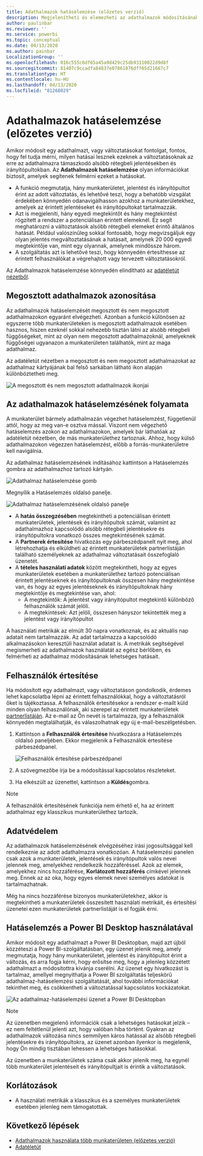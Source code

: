 ```yaml
---
title: Adathalmazok hatáselemzése (előzetes verzió)
description: Megjelenítheti és elemezheti az adathalmazok módosításának alsóbb rétegbeli következményeit.
author: paulinbar
ms.reviewer: ''
ms.service: powerbi
ms.topic: conceptual
ms.date: 04/13/2020
ms.author: painbar
LocalizationGroup: ''
ms.openlocfilehash: 016c555c6df65a45a9d429c25db93110022d9d8f
ms.sourcegitcommit: 81407c9ccadfa84837e07861876dff65d21667c7
ms.translationtype: HT
ms.contentlocale: hu-HU
ms.lasthandoff: 04/13/2020
ms.locfileid: "81268029"
---
```

# <a name="dataset-impact-analysis-preview"></a>Adathalmazok hatáselemzése (előzetes verzió)

Amikor módosít egy adathalmazt, vagy változtatásokat fontolgat, fontos, hogy fel tudja mérni, milyen hatásai lesznek ezeknek a változtatásoknak az erre az adathalmazra támaszkodó alsóbb rétegbeli jelentésekben és irányítópultokban. Az **Adathalmazok hatáselemzése** olyan információkat biztosít, amelyek segítenek felmérni ezeket a hatásokat.
* A funkció megmutatja, hány munkaterületet, jelentést és irányítópultot érint az adott változtatás, és lehetővé teszi, hogy a behatóbb vizsgálat érdekében könnyedén odanavigálhasson azokhoz a munkaterületekhez, amelyek az érintett jelentéseket és irányítópultokat tartalmazzák.
* Azt is megjeleníti, hány egyedi megtekintőt és hány megtekintést rögzített a rendszer a potenciálisan érintett elemeknél. Ez segít meghatározni a változtatások alsóbb rétegbeli elemeket érintő általános hatását. Például valószínűleg sokkal fontosabb, hogy megvizsgáljuk egy olyan jelentés megváltoztatásának a hatásait, amelynek 20 000 egyedi megtekintője van, mint egy olyannak, amelynek mindössze három.
* A szolgáltatás azt is lehetővé teszi, hogy könnyedén értesíthesse az érintett felhasználókat a végrehajtott vagy tervezett változtatásokról.

Az Adathalmazok hatáselemzése könnyedén elindítható az [adatéletút nézetből](service-data-lineage.md).

## <a name="identifying-shared-datasets"></a>Megosztott adathalmazok azonosítása

Az adathalmazok hatáselemzését megosztott és nem megosztott adathalmazokon egyaránt elvégezheti. Azonban a funkció különösen az egyszerre több munkaterületeken is megosztott adathalmazok esetében hasznos, hiszen ezeknél sokkal nehezebb tisztán látni az alsóbb rétegbeli függőségeket, mint az olyan nem megosztott adathalmazoknál, amelyeknek függőségei ugyanazon a munkaterületen találhatók, mint az maga adathalmaz.

Az adatéletút nézetben a megosztott és nem megosztott adathalmazokat az adathalmaz kártyájának bal felső sarkában látható ikon alapján különböztetheti meg.

![A megosztott és nem megosztott adathalmazok ikonjai](media/service-dataset-impact-analysis/shared-unshared-icon.png)

## <a name="perform-dataset-impact-analysis"></a>Az adathalmazok hatáselemzésének folyamata

A munkaterület bármely adathalmazán végezhet hatáselemzést, függetlenül attól, hogy az meg van-e osztva mással. Viszont nem végezhető hatáselemzés azokon az adathalmazokon, amelyek bár láthatóak az adatéletút nézetben, de más munkaterülethez tartoznak. Ahhoz, hogy külső adathalmazokon végezzen hatáselemzést, előbb a forrás-munkaterületre kell navigálnia.

Az adathalmaz hatáselemzésének indításához kattintson a Hatáselemzés gombra az adathalmazhoz tartozó kártyán.

![Adathalmaz hatáselemzése gomb](media/service-dataset-impact-analysis/open-analysis-pane-button.png)

Megnyílik a Hatáselemzés oldalsó panelje.

![Adathalmaz hatáselemzésének oldalsó panelje](media/service-dataset-impact-analysis/service-impact-analysis-pane.png)

* A **hatás összegzésében** megtekintheti a potenciálisan érintett munkaterületek, jelentések és irányítópultok számát, valamint az adathalmazhoz kapcsolódó alsóbb rétegbeli jelentésekre és irányítópultokra vonatkozó összes megtekintésének számát.
* A **Partnerek értesítése** hivatkozás egy párbeszédpanelt nyit meg, ahol létrehozhatja és elküldheti az érintett munkaterületek partnerlistáján található személyeknek az adathalmaz változtatásait összefoglaló üzenetét. 
* A **tételes használati adatok** között megtekintheti, hogy az egyes munkaterületek esetében a munkaterülethez tartozó potenciálisan érintett jelentéseknek és irányítópultoknak összesen hány megtekintése van, és hogy az egyes jelentéseknek és irányítópultoknak hány megtekintője és megtekintése van, ahol:
   * A megtekintők: A jelentést vagy irányítópultot megtekintő különböző felhasználók számát jelöli.
   * A megtekintések: Azt jelöli, összesen hányszor tekintették meg a jelentést vagy irányítópultot

A használati metrikák az elmúlt 30 napra vonatkoznak, és az aktuális nap adatait nem tartalmazzák. Az adat tartalmazza a kapcsolódó alkalmazásokon keresztüli használat adatait is. A metrikák segítségével megismerheti az adathalmazok használatát az egész bérlőben, és felmérheti az adathalmaz módosításának lehetséges hatásait.

## <a name="notify-contacts"></a>Felhasználók értesítése

Ha módosított egy adathalmazt, vagy változtatáson gondolkodik, érdemes lehet kapcsolatba lépni az érintett felhasználókkal, hogy a változtatásról őket is tájékoztassa. A felhasználók értesítésekor a rendszer e-mailt küld minden olyan felhasználónak, aki szerepel az érintett munkaterületek [partnerlistáján](../service-create-the-new-workspaces.md#workspace-contact-list). Az e-mail az Ön nevét is tartalmazza, így a felhasználók könnyedén megtalálhatják, és válaszolhatnak egy új e-mail-beszélgetésben. 

1. Kattintson a **Felhasználók értesítése** hivatkozásra a Hatáselemzés oldalsó paneljében. Ekkor megjelenik a Felhasználók értesítése párbeszédpanel.

   ![Felhasználók értesítése párbeszédpanel](media/service-dataset-impact-analysis/notify-contacts-dialog.png)

1. A szövegmezőbe írja be a módosítással kapcsolatos részleteket.
1. Ha elkészült az üzenettel, kattintson a **Küldés**gombra.

> [!NOTE]
> A felhasználók értesítésének funkciója nem érhető el, ha az érintett adathalmaz egy klasszikus munkaterülethez tartozik.

## <a name="privacy"></a>Adatvédelem

Az adathalmazok hatáselemzésének elvégzéséhez írási jogosultsággal kell rendelkeznie az adott adathalmazra vonatkozóan. A hatáselemzési panelen csak azok a munkaterületek, jelentések és irányítópultok valós nevei jelennek meg, amelyekhez rendelkezik hozzáféréssel. Azok az elemek, amelyekhez nincs hozzáférése, **Korlátozott hozzáférés** címkével jelennek meg. Ennek az az oka, hogy egyes elemek nevei személyes adatokat is tartalmazhatnak.

Még ha nincs hozzáférése bizonyos munkaterületekhez, akkor is megtekintheti a munkaterületek összesített használati metrikáit, és értesítési üzenetei ezen munkaterületek partnerlistáját is el fogják érni.

## <a name="impact-analysis-from-power-bi-desktop"></a>Hatáselemzés a Power BI Desktop használatával

Amikor módosít egy adathalmazt a Power BI Desktopban, majd azt újból közzéteszi a Power BI-szolgáltatásban, egy üzenet jelenik meg, amely megmutatja, hogy hány munkaterületet, jelentést és irányítópultot érint a változás, és arra fogja kérni, hogy erősítse meg, hogy a jelenleg közzétett adathalmazt a módosítottra kívánja cserélni. Az üzenet egy hivatkozást is tartalmaz, amellyel megnyithatja a Power BI szolgáltatás teljeskörű adathalmaz-hatáselemzési szolgáltatását, ahol további információkat tekinthet meg, és csökkentheti a változtatással kapcsolatos kockázatokat.

![Az adathalmaz-hatáselemzési üzenet a Power BI Desktopban](media/service-dataset-impact-analysis/service-dataset-impact-analysis-desktop-warning.png)

> [!NOTE]
> Az üzenetben megjelenő információk csak a lehetséges hatásokat jelzik – ez nem feltétlenül jelenti azt, hogy valóban hiba történt. Gyakran az adathalmazok változása nincs semmilyen káros hatással az alsóbb rétegbeli jelentésekre és irányítópultokra, az üzenet azonban ilyenkor is megjelenik, hogy Ön mindig tisztában lehessen a lehetséges hatásokkal.
>
>Az üzenetben a munkaterületek száma csak akkor jelenik meg, ha egynél több munkaterület jelentéseit és irányítópultjait is érintik a változtatások.

## <a name="limitations"></a>Korlátozások

* A használati metrikák a klasszikus és a személyes munkaterületek esetében jelenleg nem támogatottak.

## <a name="next-steps"></a>Következő lépések

* [Adathalmazok használata több munkaterületen (előzetes verzió)](../service-datasets-across-workspaces.md)
* [Adatéletút](service-data-lineage.md)
